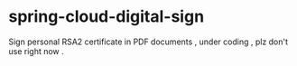 # spring-cloud-digital-sign
Sign personal RSA2 certificate in PDF documents  , under coding , plz don't use right now .

